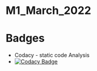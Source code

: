# M1_March_2022
# Badges
* Codacy - static code Analysis
* [![Codacy Badge](https://app.codacy.com/project/badge/Grade/6c1298cfbf3b49c581f47834415bd2b4)](https://www.codacy.com/gh/ishasherekar/M1_March_2022/dashboard?utm_source=github.com&amp;utm_medium=referral&amp;utm_content=ishasherekar/M1_March_2022&amp;utm_campaign=Badge_Grade)
